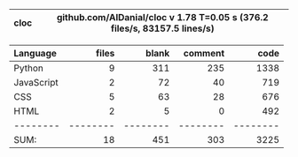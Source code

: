 cloc|github.com/AlDanial/cloc v 1.78  T=0.05 s (376.2 files/s, 83157.5 lines/s)
--- | ---

Language|files|blank|comment|code
:-------|-------:|-------:|-------:|-------:
Python|9|311|235|1338
JavaScript|2|72|40|719
CSS|5|63|28|676
HTML|2|5|0|492
--------|--------|--------|--------|--------
SUM:|18|451|303|3225
